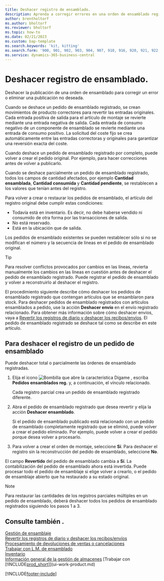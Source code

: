 ```yaml
---
title: Deshacer registro de ensamblado.
description: Aprenda a corregir errores en una orden de ensamblado registrada.
author: brentholtorf
ms.author: bholtorf
ms.reviewer: bholtorf
ms.topic: how-to
ms.date: 02/21/2023
ms.custom: bap-template
ms.search.keywords: 'kit, kitting'
ms.search.form: '900, 901, 902, 903, 904, 907, 910, 916, 920, 921, 922, 923, 940, 941, 942, 930, 931, 932, 914, 915, 905'
ms.service: dynamics-365-business-central
---
```

# <a name="undo-assembly-posting"></a>Deshacer registro de ensamblado.

Deshacer la publicación de una orden de ensamblado para corregir un error o eliminar una publicación no deseada.

Cuando se deshace un pedido de ensamblado registrado, se crean movimientos de producto correctores para revertir las entradas originales. Cada entrada positiva de salida para el artículo de montaje se revierte mediante una entrada negativa de salida. Cada entrada de consumo negativo de un componente de ensamblado se revierte mediante una entrada de consumo positivo. La solicitud del coste fijo se crea automáticamente entre las entradas correctoras y originales para garantizar una reversión exacta del coste.  

Cuando deshace un pedido de ensamblado registrado por completo, puede volver a crear el pedido original. Por ejemplo, para hacer correcciones antes de volver a publicarlo.  

Cuando se deshace parcialmente un pedido de ensamblado registrado, todos los campos de cantidad afectados, por ejemplo **Cantidad ensamblada**, **Cantidad consumida** y **Cantidad pendiente**, se restablecen a los valores que tenían antes del registro.  

Para volver a crear o restaurar los pedidos de ensamblado, el artículo del registro original debe cumplir estas condiciones:  

* Todavía está en inventario. Es decir, no debe haberse vendido ni consumido de otra forma por las transacciones de salida.  
* No está reservado.  
* Está en la ubicación que de salida.  

Los pedidos de ensamblado existentes se pueden restablecer sólo si no se modifican el número y la secuencia de líneas en el pedido de ensamblado original.  

> [!TIP]  
> Para resolver conflictos provocados por cambios en las líneas, revierta manualmente los cambios en las líneas en cuestión antes de deshacer el pedido de ensamblado registrado. Puede registrar el pedido de ensamblado y volver a reconstruirlo al deshacer el registro.  

El procedimiento siguiente describe cómo deshacer los pedidos de ensamblado registrado que contengan artículos que se ensamblaron para stock. Para deshacer pedidos de ensamblado registrados con artículos ensamblados a pedido, use la acción **Deshacer envío** en el envío registrado relacionado. Para obtener más información sobre cómo deshacer envíos, vaya a [Revertir los registros de diario y deshacer los recibos/envíos](finance-how-reverse-journal-posting.md). El pedido de ensamblado registrado se deshace tal como se describe en este artículo.  

## <a name="to-undo-posting-of-an-assembly-order"></a>Para deshacer el registro de un pedido de ensamblado

Puede deshacer total o parcialmente las órdenes de ensamblado registradas.

1. Elija el icono ![Bombilla que abre la característica Dígame](media/ui-search/search_small.png "Dígame qué desea hacer") , escriba **Pedidos ensamblados reg.** y, a continuación, el vínculo relacionado.  

   Cada registro parcial crea un pedido de ensamblado registrado diferente.  
2. Abra el pedido de ensamblado registrado que desea revertir y elija la acción **Deshacer ensamblado**.  

    Si el pedido de ensamblado publicado está relacionado con un pedido de ensamblado completamente registrado que se eliminó, puede volver a crear el pedido eliminado. Por ejemplo, puede volver a crear el pedido porque desea volver a procesarlo.  
3. Para volver a crear el orden de montaje, seleccione **Sí**. Para deshacer el registro sin la reconstrucción del pedido de ensamblado, seleccione **No**.  

El campo **Revertido** del pedido de ensamblado cambia a **Sí**. La contabilización del pedido de ensamblado ahora está invertida. Puede procesar todo el pedido de ensamblaje si elige volver a crearlo, o el pedido de ensamblaje abierto que ha restaurado a su estado original.  

> [!NOTE]  
> Para restaurar las cantidades de los registros parciales múltiples en un pedido de ensamblado, deberá deshacer todos los pedidos de ensamblado registrados siguiendo los pasos 1 a 3.  

## <a name="see-also"></a>Consulte también .

[Gestión de ensamblaje](assembly-assemble-items.md)  
[Revertir los registros de diario y deshacer los recibos/envíos](finance-how-reverse-journal-posting.md)  
[Procesamiento de devoluciones de ventas o cancelaciones](sales-how-process-sales-returns-cancellations.md)  
[Trabajar con L.M. de ensamblado](assembly-how-work-assembly-boms.md)  
[Inventario](inventory-manage-inventory.md)  
[Información general de la gestión de almacenes](design-details-warehouse-management.md)
[Trabajar con [!INCLUDE[prod_short](includes/prod_short.md)]](ui-work-product.md)


[!INCLUDE[footer-include](includes/footer-banner.md)]

